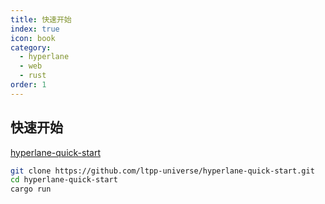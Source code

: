 ```yaml
---
title: 快速开始
index: true
icon: book
category:
  - hyperlane
  - web
  - rust
order: 1
---
```


## 快速开始

[hyperlane-quick-start](https://github.com/ltpp-universe/hyperlane-quick-start)

```sh
git clone https://github.com/ltpp-universe/hyperlane-quick-start.git
cd hyperlane-quick-start
cargo run
```

<Bottom />
